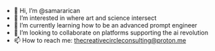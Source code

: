 - 👋 Hi, I’m @samararican
- 👀 I’m interested in where art and science intersect
- 🌱 I’m currently learning how to be an advanced prompt engineer
- 💞️ I’m looking to collaborate on platforms supporting the ai revolution
- 📫 How to reach me: thecreativecircleconsulting@proton.me

<!---
samararican/samararican is a ✨ special ✨ repository because its `README.md` (this file) appears on your GitHub profile.
You can click the Preview link to take a look at your changes.
--->
